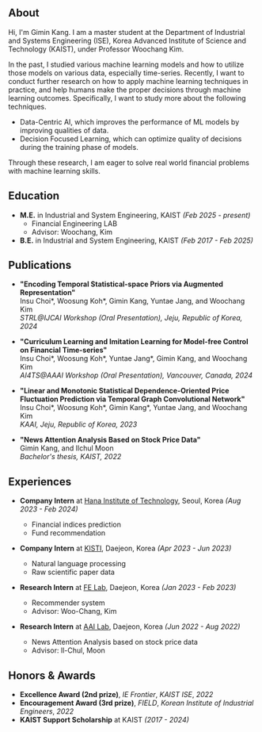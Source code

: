 ## About
Hi, I'm Gimin Kang. I am a master student at the Department of Industrial and Systems Engineering (ISE), Korea Advanced Institute of Science and Technology (KAIST), under Professor Woochang Kim.

In the past, I studied various machine learning models and how to utilize those models on various data, especially time-series. Recently, I want to conduct further research on how to apply machine learning techniques in practice, and help humans make the proper decisions through machine learning outcomes. Specifically, I want to study more about the following techniques.

- Data-Centric AI, which improves the performance of ML models by improving qualities of data.
- Decision Focused Learning, which can optimize quality of decisions during the training phase of models.

Through these research, I am eager to solve real world financial problems with machine learning skills.

## Education
- **M.E.** in Industrial and System Engineering, KAIST _(Feb 2025 - present)_
  - Financial Engineering LAB
  - Advisor: Woochang, Kim
- **B.E.** in Industrial and System Engineering, KAIST _(Feb 2017 - Feb 2025)_

## Publications
- **"Encoding Temporal Statistical-space Priors via Augmented Representation"**   
  Insu Choi*, Woosung Koh*, Gimin Kang, Yuntae Jang, and Woochang Kim   
  _STRL@IJCAI Workshop (Oral Presentation), Jeju, Republic of Korea, 2024_

- **"Curriculum Learning and Imitation Learning for Model-free Control on Financial Time-series"**   
  Insu Choi*, Woosung Koh*, Yuntae Jang*, Gimin Kang, and Woochang Kim   
  _AI4TS@AAAI Workshop (Oral Presentation), Vancouver, Canada, 2024_

- **"Linear and Monotonic Statistical Dependence-Oriented Price Fluctuation Prediction via Temporal Graph Convolutional Network"**   
  Insu Choi*, Woosung Koh*, Gimin Kang*, Yuntae Jang, and Woochang Kim   
  _KAAI, Jeju, Republic of Korea, 2023_

- **"News Attention Analysis Based on Stock Price Data"**   
  Gimin Kang, and Ilchul Moon   
  _Bachelor's thesis, KAIST, 2022_

## Experiences
- **Company Intern** at [Hana Institute of Technology](https://hit.hanati.co.kr/), Seoul, Korea _(Aug 2023 - Feb 2024)_
  - Financial indices prediction
  - Fund recommendation
    
- **Company Intern** at [KISTI](https://www.kisti.re.kr), Daejeon, Korea _(Apr 2023 - Jun 2023)_
  - Natural language processing
  - Raw scientific paper data

- **Research Intern** at [FE Lab](https://felab.kaist.ac.kr), Daejeon, Korea _(Jan 2023 - Feb 2023)_
  - Recommender system
  - Advisor: Woo-Chang, Kim
 
- **Research Intern** at [AAI Lab](https://aai.kaist.ac.kr), Daejeon, Korea _(Jun 2022 - Aug 2022)_
  - News Attention Analysis based on stock price data
  - Advisor: Il-Chul, Moon

## Honors & Awards
- **Excellence Award (2nd prize)**, _IE Frontier_, _KAIST ISE_, _2022_
- **Encouragement Award (3rd prize)**, _FIELD_, _Korean Institute of Industrial Engineers_, _2022_
- **KAIST Support Scholarship** at KAIST _(2017 - 2024)_
